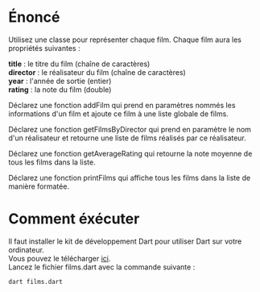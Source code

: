 # Énoncé

Utilisez une classe pour représenter chaque film. Chaque film aura les propriétés suivantes :

**title** : le titre du film (chaîne de caractères)<br>
**director** : le réalisateur du film (chaîne de caractères)<br>
**year** : l'année de sortie (entier)<br>
**rating** : la note du film (double)<br>

Déclarez une fonction addFilm qui prend en paramètres nommés les informations d'un film et ajoute ce film à une liste globale de films.

Déclarez une fonction getFilmsByDirector qui prend en paramètre le nom d'un réalisateur et retourne une liste de films réalisés par ce réalisateur.

Déclarez une fonction getAverageRating qui retourne la note moyenne de tous les films dans la liste.

Déclarez une fonction printFilms qui affiche tous les films dans la liste de manière formatée.

# Comment éxécuter

Il faut installer le kit de développement Dart pour utiliser Dart sur votre ordinateur. <br>
Vous pouvez le télécharger [ici](https://dart.dev/get-dart).<br>
Lancez le fichier films.dart avec la commande suivante :

```dart films.dart```